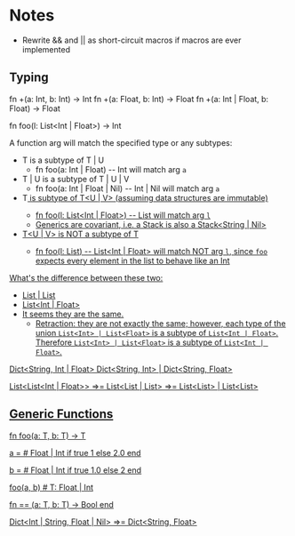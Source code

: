 # Notes

 * Rewrite && and || as short-circuit macros if macros are ever implemented

## Typing

fn +(a: Int, b: Int) -> Int
fn +(a: Float, b: Int) -> Float
fn +(a: Int | Float, b: Float) -> Float

fn foo(l: List<Int | Float>) -> Int

A function arg will match the specified type or any subtypes:
 * T is a subtype of T | U
   * fn foo(a: Int | Float) -- Int will match arg `a`
 * T | U is a subtype of T | U | V
   * fn foo(a: Int | Float | Nil) -- Int | Nil will match arg `a`
 * T<U> is subtype of T<U | V> (assuming data structures are immutable)
   * fn foo(l: List<Int | Float>) -- List<Int> will match arg `l`
   * Generics are covariant, i.e. a Stack<String> is also a Stack<String | Nil>
 * T<U | V> is NOT a subtype of T<U>
   * fn foo(l: List<Int>) -- List<Int | Float> will match NOT arg `l`, since `foo` expects every element in the list to behave like an Int

What's the difference between these two:
  * List<Int> | List<Float>
  * List<Int | Float>
  * It seems they are the same.
      * Retraction: they are not exactly the same; however, each type of the union `List<Int> | List<Float>`
        is a subtype of `List<Int | Float>`. Therefore `List<Int> | List<Float>` is a subtype of `List<Int | Float>`.

Dict<String, Int | Float>
Dict<String, Int> | Dict<String, Float>

List<List<Int | Float>> =>= List<List<Int> | List<Float>> =>= List<List<Int>> | List<List<Float>>

## Generic Functions

fn foo<T>(a: T, b: T) -> T

a = # Float | Int
  if true
    1
  else
    2.0
  end

b = # Float | Int
  if true
    1.0
  else
    2
  end

foo(a, b) # T: Float | Int

fn == <T>(a: T, b: T) -> Bool
end

Dict<Int | String, Float | Nil> =>= Dict<String, Float>
